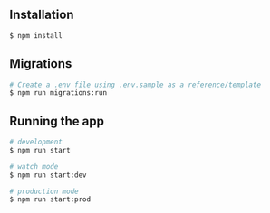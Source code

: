 ## Installation

```bash
$ npm install
```

## Migrations

```bash
# Create a .env file using .env.sample as a reference/template
$ npm run migrations:run
```

## Running the app

```bash
# development
$ npm run start

# watch mode
$ npm run start:dev

# production mode
$ npm run start:prod
```
